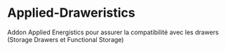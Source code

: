 # Applied-Draweristics
Addon Applied Energistics pour assurer la compatibilité avec les drawers (Storage Drawers et Functional Storage)
